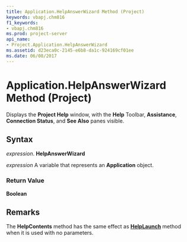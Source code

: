 ```yaml
---
title: Application.HelpAnswerWizard Method (Project)
keywords: vbapj.chm816
f1_keywords:
- vbapj.chm816
ms.prod: project-server
api_name:
- Project.Application.HelpAnswerWizard
ms.assetid: d23eca0c-2145-e6b8-da1c-924169cf01ee
ms.date: 06/08/2017
---
```



# Application.HelpAnswerWizard Method (Project)

Displays the **Project Help** window, with the **Help** Toolbar, **Assistance**, **Connection Status**, and **See Also** panes visible.


## Syntax

 _expression_. **HelpAnswerWizard**

 _expression_ A variable that represents an **Application** object.


### Return Value

 **Boolean**


## Remarks

The **HelpContents** method has the same effect as **[HelpLaunch](application-helplaunch-method-project.md)** method when it is used with no parameters.


